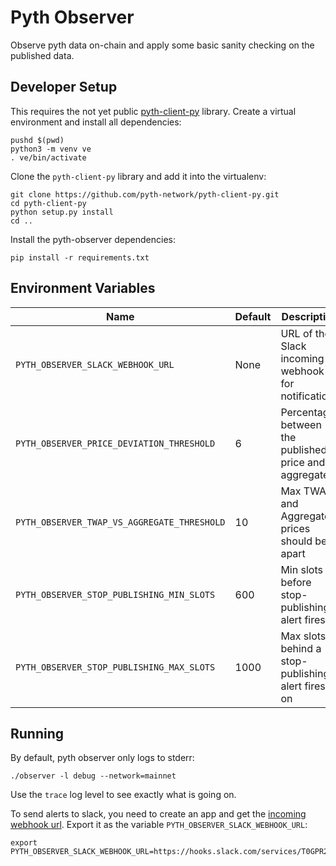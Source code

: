 # Pyth Observer

Observe pyth data on-chain and apply some basic sanity checking on the
published data.

## Developer Setup

This requires the not yet public
[pyth-client-py](https://github.com/pyth-network/pyth-client-py) library.
Create a virtual environment and install all dependencies:

    pushd $(pwd)
    python3 -m venv ve
    . ve/bin/activate

Clone the `pyth-client-py` library and add it into the virtualenv:

    git clone https://github.com/pyth-network/pyth-client-py.git
    cd pyth-client-py
    python setup.py install
    cd ..

Install the pyth-observer dependencies:

```shell
pip install -r requirements.txt
```

## Environment Variables

| **Name**                                    | **Default** | **Description**                                      |
| ------------------------------------------- | ----------- | ---------------------------------------------------- |
| `PYTH_OBSERVER_SLACK_WEBHOOK_URL`           | None        | URL of the Slack incoming webhook for notifications  |
| `PYTH_OBSERVER_PRICE_DEVIATION_THRESHOLD`   | 6           | Percentage between the published price and aggregate |
| `PYTH_OBSERVER_TWAP_VS_AGGREGATE_THRESHOLD` | 10          | Max TWAP and Aggregate prices should be apart        |
| `PYTH_OBSERVER_STOP_PUBLISHING_MIN_SLOTS`   | 600         | Min slots before stop-publishing alert fires         |
| `PYTH_OBSERVER_STOP_PUBLISHING_MAX_SLOTS`   | 1000        | Max slots behind a stop-publishing alert fires on    |

## Running

By default, pyth observer only logs to stderr:

```shell
./observer -l debug --network=mainnet
```

Use the `trace` log level to see exactly what is going on.

To send alerts to slack, you need to create an app and get the [incoming webhook url](https://api.slack.com/messaging/webhooks). Export it as the variable `PYTH_OBSERVER_SLACK_WEBHOOK_URL`:

```shell
export PYTH_OBSERVER_SLACK_WEBHOOK_URL=https://hooks.slack.com/services/T0GPR2P4K/B02J164R5MF/XYZ123LMAOZOMGBBQWTF
```
